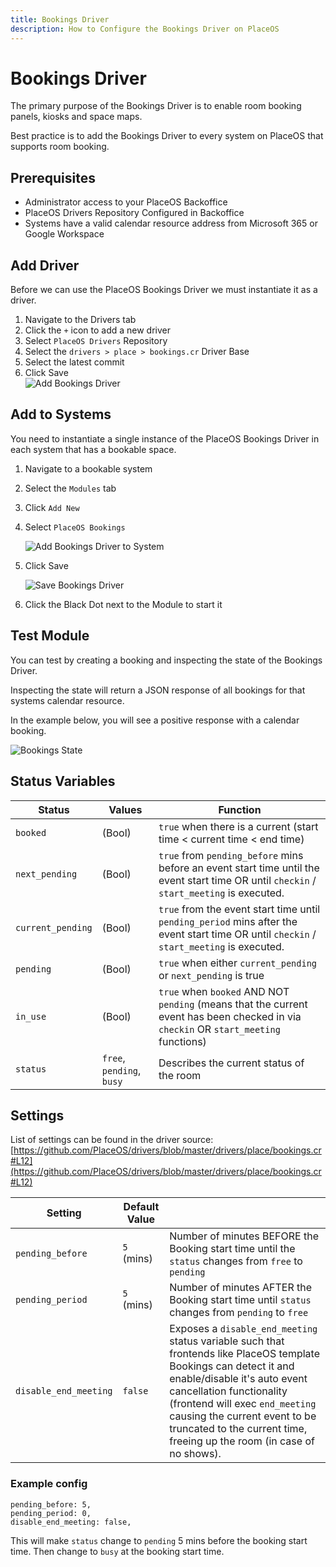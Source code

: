 ```yaml
---
title: Bookings Driver
description: How to Configure the Bookings Driver on PlaceOS
---
```


# Bookings Driver

The primary purpose of the Bookings Driver is to enable room booking panels, kiosks and space maps.

Best practice is to add the Bookings Driver to every system on PlaceOS that supports room booking.

## Prerequisites

* Administrator access to your PlaceOS Backoffice
* PlaceOS Drivers Repository Configured in Backoffice
* Systems have a valid calendar resource address from Microsoft 365 or Google Workspace

## Add Driver

Before we can use the PlaceOS Bookings Driver we must instantiate it as a driver.

1. Navigate to the Drivers tab
2. Click the `+` icon to add a new driver
3. Select `PlaceOS Drivers` Repository
4. Select the `drivers > place > bookings.cr` Driver Base
5. Select the latest commit
6. Click Save\
   ![Add Bookings Driver](assets/add-bookings-driver.png)

## Add to Systems

You need to instantiate a single instance of the PlaceOS Bookings Driver in each system that has a bookable space.

1. Navigate to a bookable system
2. Select the `Modules` tab
3. Click `Add New`
4.  Select `PlaceOS Bookings`

    &#x20;![Add Bookings Driver to System](assets/bookings-to-system.png)
5.  Click Save

    &#x20;![Save Bookings Driver](assets/save-bookings.png)
6. Click the Black Dot next to the Module to start it

## Test Module

You can test by creating a booking and inspecting the state of the Bookings Driver.

Inspecting the state will return a JSON response of all bookings for that systems calendar resource.

In the example below, you will see a positive response with a calendar booking.

![Bookings State](assets/bookings-view-state.png)

## Status Variables

| Status            | Values                    | Function                                                                                                                                  |
| ----------------- | ------------------------- | ----------------------------------------------------------------------------------------------------------------------------------------- |
| `booked`          | (Bool)                    | `true` when there is a current (start time < current time < end time)                                                                     |
| `next_pending`    | (Bool)                    | `true` from `pending_before` mins before an event start time until the event start time OR until `checkin` / `start_meeting` is executed. |
| `current_pending` | (Bool)                    | `true` from the event start time until `pending_period` mins after the event start time OR until `checkin` / `start_meeting` is executed. |
| `pending`         | (Bool)                    | `true` when either `current_pending` or `next_pending` is true                                                                            |
| `in_use`          | (Bool)                    | `true` when `booked` AND NOT `pending` (means that the current event has been checked in via `checkin` OR `start_meeting` functions)      |
| `status`          | `free`, `pending`, `busy` | Describes the current status of the room                                                                                                  |

## Settings

List of settings can be found in the driver source: [https://github.com/PlaceOS/drivers/blob/master/drivers/place/bookings.cr#L12](https://github.com/PlaceOS/drivers/blob/master/drivers/place/bookings.cr#L12)



| Setting               | Default Value |                                                                                                                                                                                                                                                                                                                            |
| --------------------- | ------------- | -------------------------------------------------------------------------------------------------------------------------------------------------------------------------------------------------------------------------------------------------------------------------------------------------------------------------- |
| `pending_before`      | `5` (mins)    | Number of minutes BEFORE the Booking start time until the `status` changes from `free`  to `pending`                                                                                                                                                                                                                       |
| `pending_period`      | `5` (mins)    | Number of minutes AFTER the Booking start time until `status` changes from `pending` to `free`                                                                                                                                                                                                                             |
| `disable_end_meeting` | `false`       | Exposes a `disable_end_meeting` status variable such that frontends like PlaceOS template Bookings can detect it and enable/disable it's auto event cancellation functionality (frontend will exec `end_meeting` causing the current event to be truncated to the current time, freeing up the room (in case of no shows). |

### Example config

```
pending_before: 5,
pending_period: 0,
disable_end_meeting: false,
```

This will make `status` change to `pending` 5 mins before the booking start time. Then change to `busy` at the booking start time.

